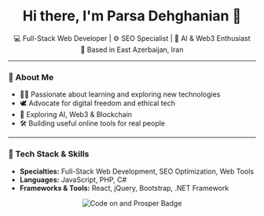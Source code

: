 <h1 align="center">Hi there, I'm Parsa Dehghanian 👋</h1>

<p align="center">
  💻 Full-Stack Web Developer | ⚙️ SEO Specialist | 🧠 AI & Web3 Enthusiast  
  <br/>
  📍 Based in East Azerbaijan, Iran
</p>

---

### 🧠 About Me

- 👨‍💻 Passionate about learning and exploring new technologies  
- 🕊 Advocate for digital freedom and ethical tech  
- 🤖 Exploring AI, Web3 & Blockchain  
- 🛠 Building useful online tools for real people

---

### 🚀 Tech Stack & Skills

- **Specialties:** Full-Stack Web Development, SEO Optimization, Web Tools
- **Languages:** JavaScript, PHP, C#
- **Frameworks & Tools:** React, jQuery, Bootstrap, .NET Framework

<div align="center">
  <img src="https://img.shields.io/badge/Code%20on%20and%20Prosper!-❤-red?style=for-the-badge" alt="Code on and Prosper Badge"/>
</div>

